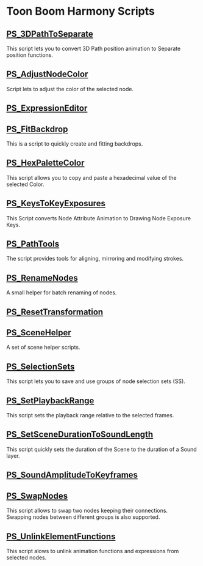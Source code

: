 # Toon Boom Harmony Scripts

## [PS_3DPathToSeparate](ps_build/PS_3DPathToSeparate)
This script lets you to convert 3D Path position animation to Separate position functions.


## [PS_AdjustNodeColor](ps_build/PS_AdjustNodeColor)

Script lets to adjust the color of the selected node.

## [PS_ExpressionEditor](ps_build/PS_ExpressionEditor)

## [PS_FitBackdrop](ps_build/PS_FitBackdrop)

This is a script to quickly create and fitting backdrops.

## [PS_HexPaletteColor](ps_build/PS_HexPaletteColor)

This script allows you to copy and paste a hexadecimal value of the selected Color.

## [PS_KeysToKeyExposures](ps_build/PS_KeysToKeyExposures)
This Script converts Node Attribute Animation to Drawing Node Exposure Keys.


## [PS_PathTools](ps_build/PS_PathTools)

The script provides tools for aligning, mirroring and modifying strokes.

## [PS_RenameNodes](ps_build/PS_RenameNodes)

A small helper for batch renaming of nodes.

## [PS_ResetTransformation](ps_build/PS_ResetTransformation)

## [PS_SceneHelper](ps_build/PS_SceneHelper)

A set of scene helper scripts.

## [PS_SelectionSets](ps_build/PS_SelectionSets)
This script lets you to save and use groups of node selection sets (SS).


## [PS_SetPlaybackRange](ps_build/PS_SetPlaybackRange)

This script sets the playback range relative to the selected frames.

## [PS_SetSceneDurationToSoundLength](ps_build/PS_SetSceneDurationToSoundLength)

This script quickly sets the duration of the Scene to the duration of a Sound layer.

## [PS_SoundAmplitudeToKeyframes](ps_build/PS_SoundAmplitudeToKeyframes)

## [PS_SwapNodes](ps_build/PS_SwapNodes)

This script allows to swap two nodes keeping their connections.\
Swapping nodes between different groups is also supported.

## [PS_UnlinkElementFunctions](ps_build/PS_UnlinkElementFunctions)

This script alows to unlink animation functions and expressions from selected nodes.
